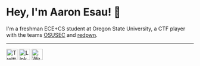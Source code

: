 # Hey, I'm Aaron Esau! 👋

I'm a freshman ECE+CS student at Oregon State University, a CTF player with the teams [OSUSEC](https://www.osusec.org/) and [redpwn](https://pwn.red/).

------

<a href="https://twitter.com/arinerron"><img src="https://img.icons8.com/ios/2x/twitter--v3.png" width="30" alt="Twitter"></a> <a href="https://www.linkedin.com/in/aaron-esau/"><img src="https://img.icons8.com/ios/2x/linkedin.png" width="30" alt="LinkedIn"></a> <a href="https://aaronesau.com/"><img src="https://img.icons8.com/ios/2x/shrug-emoticon.png" width="30" alt="Website"></a>
